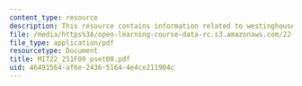 ```yaml
---
content_type: resource
description: This resource contains information related to westinghouse.
file: /media/https%3A/open-learning-course-data-rc.s3.amazonaws.com/22-251-systems-analysis-of-the-nuclear-fuel-cycle-fall-2009/46491564af6e243651644e4ce211904c_MIT22_251F09_pset08.pdf
file_type: application/pdf
resourcetype: Document
title: MIT22_251F09_pset08.pdf
uid: 46491564-af6e-2436-5164-4e4ce211904c
---
```

